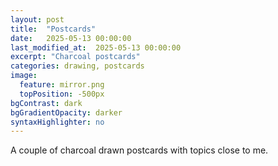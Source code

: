```yaml
---
layout: post
title:  "Postcards"
date:   2025-05-13 00:00:00
last_modified_at:  2025-05-13 00:00:00
excerpt: "Charcoal postcards"
categories: drawing, postcards
image:
  feature: mirror.png
  topPosition: -500px
bgContrast: dark
bgGradientOpacity: darker
syntaxHighlighter: no
---
```


<div class="img img--fullContainer img--10xLeading" style="background-image: url({{ site.baseurl_posts_img }}postcards/falling.png);"></div>
<div class="img img--fullContainer img--10xLeading" style="background-image: url({{ site.baseurl_posts_img }}postcards/glass.png);"></div>
<div class="img img--fullContainer img--10xLeading" style="background-image: url({{ site.baseurl_posts_img }}postcards/mirror.png);"></div>
<div class="img img--fullContainer img--10xLeading" style="background-image: url({{ site.baseurl_posts_img }}postcards/heart.png);"></div>

A couple of charcoal drawn postcards with topics close to me.